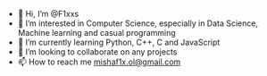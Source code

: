 - 👋 Hi, I’m @F1xxs
- 👀 I’m interested in Computer Science, especially in Data Science, Machine learning and casual programming
- 🌱 I’m currently learning Python, C++, C and JavaScript
- 💞️ I’m looking to collaborate on any projects
- 📫 How to reach me mishaf1x.ol@gmail.com

<!---
F1xxs/F1xxs is a ✨ special ✨ repository because its `README.md` (this file) appears on your GitHub profile.
You can click the Preview link to take a look at your changes.
--->
